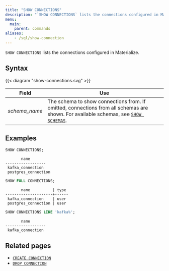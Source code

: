 ```yaml
---
title: "SHOW CONNECTIONS"
description: "`SHOW CONNECTIONS` lists the connections configured in Materialize."
menu:
  main:
    parent: commands
aliases:
    - /sql/show-connection
---
```


`SHOW CONNECTIONS` lists the connections configured in Materialize.

## Syntax

{{< diagram "show-connections.svg" >}}

Field                | Use
---------------------|-----
_schema&lowbar;name_ | The schema to show connections from. If omitted, connections from all schemas are shown. For available schemas, see [`SHOW SCHEMAS`](../show-schemas).

## Examples

```sql
SHOW CONNECTIONS;
```

```nofmt
       name
------------------
 kafka_connection
 postgres_connection
```

```sql
SHOW FULL CONNECTIONS;
```

```nofmt
       name          | type
---------------------+------
 kafka_connection    | user
 postgres_connection | user
```

```sql
SHOW CONNECTIONS LIKE 'kafka%';
```

```nofmt
       name
------------------
 kafka_connection
```


## Related pages

- [`CREATE CONNECTION`](../create-connection)
- [`DROP CONNECTION`](../drop-connection-.)
